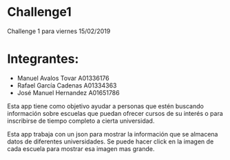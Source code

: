 # Challenge1
Challenge 1 para viernes 15/02/2019

# Integrantes:
* Manuel Avalos Tovar A01336176
* Rafael García Cadenas A01334363
* José Manuel Hernandez A01651786

Esta app tiene como objetivo ayudar a personas que estén buscando 
información sobre escuelas que puedan ofrecer cursos de su interés 
o para inscribirse de tiempo completo a cierta universidad.

Esta app trabaja con un json para mostrar la información que se
almacena datos de diferentes universidades. Se puede hacer click
en la imagen de cada escuela para mostrar esa imagen mas grande.

